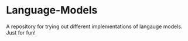 # Language-Models
A repository for trying out different implementations of langauge models. Just for fun!
